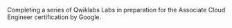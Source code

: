 Completing a series of Qwiklabs Labs in preparation for the Associate Cloud Engineer certification by Google.

